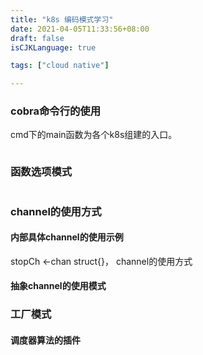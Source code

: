 ```yaml
---
title: "k8s 编码模式学习"
date: 2021-04-05T11:33:56+08:00
draft: false
isCJKLanguage: true

tags: ["cloud native"]

---
```



### cobra命令行的使用

cmd下的main函数为各个k8s组建的入口。    

```golang

```


### 函数选项模式

```golang

```

### channel的使用方式

#### 内部具体channel的使用示例

stopCh <-chan struct{}，  channel的使用方式

#### 抽象channel的使用模式



### 工厂模式

#### 调度器算法的插件

```golang

```

### 

```golang

```